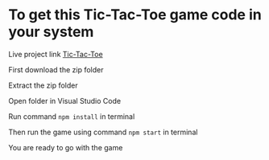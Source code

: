 # To get this Tic-Tac-Toe game code in your system

Live project link [Tic-Tac-Toe](https://tic-tac-toe-lit.netlify.app/)

First download the zip folder

Extract the zip folder

Open folder in Visual Studio Code

Run command `npm install` in terminal

Then run the game using command `npm start` in terminal 

You are ready to go with the game
